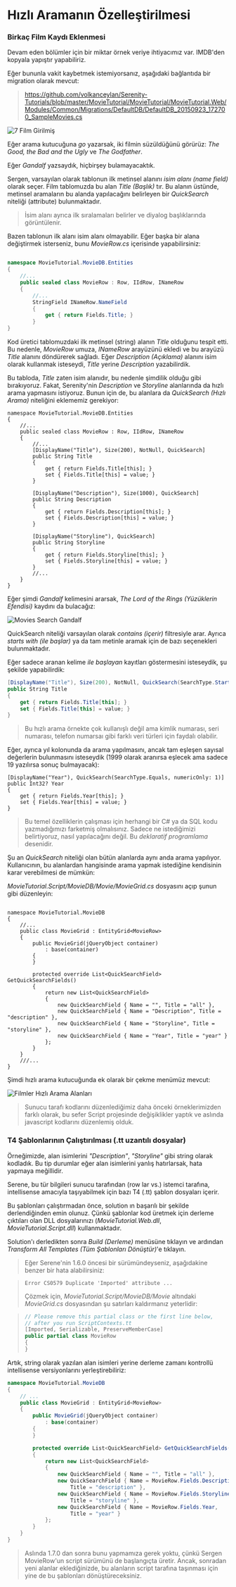 
# Hızlı Aramanın Özelleştirilmesi

### Birkaç Film Kaydı Eklenmesi

Devam eden bölümler için bir miktar örnek veriye ihtiyacımız var. IMDB'den kopyala yapıştır yapabiliriz.

Eğer bununla vakit kaybetmek istemiyorsanız, aşağıdaki bağlantıda bir migration olarak mevcut:

> https://github.com/volkanceylan/Serenity-Tutorials/blob/master/MovieTutorial/MovieTutorial/MovieTutorial.Web/Modules/Common/Migrations/DefaultDB/DefaultDB_20150923_172700_SampleMovies.cs


![7 Film Girilmiş](img/movies_data_7.png)

Eğer arama kutucuğuna *go* yazarsak, iki filmin süzüldüğünü görürüz: *The Good, the Bad and the Ugly* ve *The Godfather*.

Eğer *Gandalf* yazsaydık, hiçbirşey bulamayacaktık. 

Sergen, varsayılan olarak tablonun ilk metinsel alanını *isim alanı (name field)* olarak seçer. Film tablomuzda bu alan *Title (Başlık)* tır. Bu alanın üstünde, metinsel aramaların bu alanda yapılacağını belirleyen bir *QuickSearch* niteliği (attribute) bulunmaktadır.

> İsim alanı ayrıca ilk sıralamaları belirler ve diyalog başlıklarında görüntülenir. 

Bazen tablonun ilk alanı isim alanı olmayabilir. Eğer başka bir alana değiştirmek isterseniz, bunu *MovieRow.cs* içerisinde yapabilirsiniz:

```cs

namespace MovieTutorial.MovieDB.Entities
{
    //...
    public sealed class MovieRow : Row, IIdRow, INameRow
    {
        //...
        StringField INameRow.NameField
        {
            get { return Fields.Title; }
        }
}
```

Kod üretici tablomuzdaki ilk metinsel (string) alanın *Title* olduğunu tespit etti. Bu nedenle, *MovieRow* umuza, *INameRow* arayüzünü ekledi ve bu arayüzü *Title* alanını döndürerek sağladı. Eğer *Description (Açıklama)* alanını isim olarak kullanmak isteseydi, *Title* yerine *Description* yazabilirdik.

Bu tabloda, *Title* zaten isim alanıdır, bu nedenle şimdilik olduğu gibi bırakıyoruz. Fakat, Serenity'nin *Description* ve *Storyline* alanlarında da hızlı arama yapmasını istiyoruz. Bunun için de, bu alanlara da *QuickSearch (Hızlı Arama)* niteliğini eklememiz gerekiyor:

```
namespace MovieTutorial.MovieDB.Entities
{
    //...
    public sealed class MovieRow : Row, IIdRow, INameRow
    {
        //...
        [DisplayName("Title"), Size(200), NotNull, QuickSearch]
        public String Title
        {
            get { return Fields.Title[this]; }
            set { Fields.Title[this] = value; }
        }

        [DisplayName("Description"), Size(1000), QuickSearch]
        public String Description
        {
            get { return Fields.Description[this]; }
            set { Fields.Description[this] = value; }
        }

        [DisplayName("Storyline"), QuickSearch]
        public String Storyline
        {
            get { return Fields.Storyline[this]; }
            set { Fields.Storyline[this] = value; }
        }
        //...
    }
}
```

Eğer şimdi *Gandalf* kelimesini ararsak, *The Lord of the Rings (Yüzüklerin Efendisi)* kaydını da bulacağız:

![Movies Search Gandalf](img/movies_search_gandalf.png)

QuickSearch niteliği varsayılan olarak *contains (içerir)* filtresiyle arar. Ayrıca *starts with (ile başlar)* ya da tam metinle aramak için de bazı seçenekleri bulunmaktadır.

Eğer sadece aranan kelime *ile başlayan* kayıtları göstermesini isteseydik, şu şekilde yapabilirdik:

```cs
[DisplayName("Title"), Size(200), NotNull, QuickSearch(SearchType.StartsWith)]
public String Title
{
    get { return Fields.Title[this]; }
    set { Fields.Title[this] = value; }
}
```

> Bu hızlı arama örnekte çok kullanışlı değil ama kimlik numarası, seri numarası, telefon numarsaı gibi farklı veri türleri için faydalı olabilir.

Eğer, ayrıca yıl kolonunda da arama yapılmasını, ancak tam eşleşen sayısal değerlerin bulunmasını isteseydik (1999 olarak aranırsa eşlecek ama sadece 19 yazılırsa sonuç bulmayacak):

```
[DisplayName("Year"), QuickSearch(SearchType.Equals, numericOnly: 1)]
public Int32? Year
{
    get { return Fields.Year[this]; }
    set { Fields.Year[this] = value; }
}
```

> Bu temel özelliklerin çalışması için herhangi bir C# ya da SQL kodu yazmadığımızı farketmiş olmalısınız. Sadece ne istediğimizi belirtiyoruz, nasıl yapılacağını değil. Bu *deklaratif programlama* desenidir.

Şu an *QuickSearch* niteliği olan bütün alanlarda aynı anda arama yapılıyor. Kullanıcının, bu alanlardan hangisinde arama yapmak istediğine kendisinin karar verebilmesi de mümkün:

*MovieTutorial.Script/MovieDB/Movie/MovieGrid.cs* dosyasını açıp şunun gibi düzenleyin:

```

namespace MovieTutorial.MovieDB
{
    //...
    public class MovieGrid : EntityGrid<MovieRow>
    {
        public MovieGrid(jQueryObject container)
            : base(container)
        {
        }

        protected override List<QuickSearchField> GetQuickSearchFields()
        {
            return new List<QuickSearchField>
            {
                new QuickSearchField { Name = "", Title = "all" },
                new QuickSearchField { Name = "Description", Title = "description" },
                new QuickSearchField { Name = "Storyline", Title = "storyline" },
                new QuickSearchField { Name = "Year", Title = "year" }
            };
        }
    }
    ///...
}
```

Şimdi hızlı arama kutucuğunda ek olarak bir çekme menümüz mevcut:

![Filmler Hızlı Arama Alanları](img/movies_quick_fields.png)

> Sunucu tarafı kodlarını düzenlediğimiz daha önceki örneklerimizden farklı olarak, bu sefer Script projesinde değişiklikler yaptık ve aslında javascript kodlarını düzenlemiş olduk.


### T4 Şablonlarının Çalıştırılması (.tt uzantılı dosyalar)

Örneğimizde, alan isimlerini *"Description"*, *"Storyline"* gibi string olarak kodladık. Bu tip durumlar eğer alan isimlerini yanlış hatırlarsak, hata yapmaya meğillidir.

Serene, bu tür bilgileri sunucu tarafından (row lar vs.) istemci tarafına, intellisense amacıyla taşıyabilmek için bazı T4 (.tt) şablon dosyaları içerir.

Bu şablonları çalıştırmadan önce, solution ın başarılı bir şekilde derlendiğinden emin olunuz. Çünkü şablonlar kod üretmek için derleme çıktıları olan DLL dosyalarınızı (*MovieTutorial.Web.dll*, *MovieTutorial.Script.dll*) kullanmaktadır.

Solution'ı derledikten sonra *Build (Derleme)* menüsüne tıklayın ve ardından *Transform All Templates (Tüm Şablonları Dönüştür)*'e tıklayın.

> Eğer Serene'nin 1.6.0 öncesi bir sürümündeyseniz, aşağıdakine benzer bir hata alabilirsiniz:

> ```
> Error CS0579 Duplicate 'Imported' attribute ...
> ```
> 
> Çözmek için, *MovieTutorial.Script/MovieDB/Movie* altındaki *MovieGrid.cs* dosyasından şu satırları kaldırmanız yeterlidir:

> ```cs
> // Please remove this partial class or the first line below, 
> // after you run ScriptContexts.tt
> [Imported, Serializable, PreserveMemberCase] 
> public partial class MovieRow
> {
> }
> ```

Artık, string olarak yazılan alan isimleri yerine derleme zamanı kontrollü intellisense versiyonlarını yerleştirebiliriz:

```cs
namespace MovieTutorial.MovieDB
{
    // ...
    public class MovieGrid : EntityGrid<MovieRow>
    {
        public MovieGrid(jQueryObject container)
            : base(container)
        {
        }

        protected override List<QuickSearchField> GetQuickSearchFields()
        {
            return new List<QuickSearchField>
            {
                new QuickSearchField { Name = "", Title = "all" },
                new QuickSearchField { Name = MovieRow.Fields.Description, 
                    Title = "description" },
                new QuickSearchField { Name = MovieRow.Fields.Storyline, 
                    Title = "storyline" },
                new QuickSearchField { Name = MovieRow.Fields.Year, 
                    Title = "year" }
            };
        }
    }
}
```

> Aslında 1.7.0 dan sonra bunu yapmamıza gerek yoktu, çünkü Sergen MovieRow'un script sürümünü de başlangıçta üretir. Ancak, sonradan yeni alanlar eklediğinizde, bu alanların script tarafına taşınması için yine de bu şablonları dönüştüreceksiniz.

